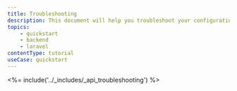 ```yaml
---
title: Troubleshooting
description: This document will help you troubleshoot your configuration if you get unexpected responses from your API.
topics:
    - quickstart
    - backend
    - laravel
contentType: tutorial
useCase: quickstart
---
```


<%= include('../_includes/_api_troubleshooting') %>

